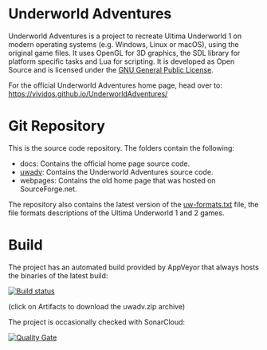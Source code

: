 # Underworld Adventures

Underworld Adventures is a
project to recreate Ultima Underworld 1 on modern operating systems (e.g.
Windows, Linux or macOS), using the original game files. It uses OpenGL for 3D
graphics, the SDL library for platform specific tasks and Lua for scripting.
It is developed as Open Source and is licensed under the
[GNU General Public License](uwadv/LICENSE).

For the official Underworld Adventures home page, head over to:
https://vividos.github.io/UnderworldAdventures/

# Git Repository

This is the source code repository. The folders contain the following:

* docs: Contains the official home page source code.
* [uwadv](uwadv/README.md): Contains the Underworld Adventures source code.
* webpages: Contains the old home page that was hosted on SourceForge.net.

The repository also contains the latest version of the
[uw-formats.txt](https://github.com/vividos/UnderworldAdventures/blob/master/uwadv/docs/uw-formats.txt) file,
the file formats descriptions of the Ultima Underworld 1 and 2 games.

# Build

The project has an automated build provided by AppVeyor that always hosts the
binaries of the latest build:

[![Build status](https://ci.appveyor.com/api/projects/status/pi4hkego4ja858u4?svg=true)](https://ci.appveyor.com/project/vividos/underworldadventures)

(click on Artifacts to download the uwadv.zip archive)

The project is occasionally checked with SonarCloud:

[![Quality Gate](https://sonarcloud.io/api/badges/gate?key=UnderworldAdventures)](https://sonarcloud.io/dashboard?id=UnderworldAdventures)
